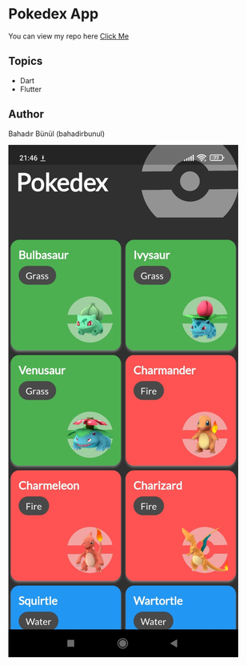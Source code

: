 # Pokedex App

You can view my repo here 
[Click Me](https://github.com/bahadirbunul/pokedex_app)

## Topics

- Dart
- Flutter

## Author

Bahadır Bünül (bahadirbunul)

<img src="sspoke.jpeg">


